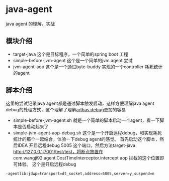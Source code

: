 # java-agent
java agent 的理解，实战
## 模块介绍
* target-java 这个是目标程序，一个简单的spring boot 工程
* simple-before-jvm-agent   这个是一个简单的jvm agent 尝试
* jvm-agent-aop  这个是一个通过byte-buddy 实现的一个controller 耗死统计的agent

## 脚本介绍
这里的尝试记录java agent都是通过脚本触发启动，这样方便理解java agent debug的处理方式，这个理解了理解[arthas debug](https://github.com/alibaba/arthas/issues/222)更加的容易
* simple-before-jvm-agent.sh 就是一个简单的脚本启动一个agent，看一下脚本是否启动起来了
* simple-jvm-agent-aop-debug.sh 这个是一个开启远程debug，和实现耗死统计的那个一起结合，体验一下debug agent的感觉。
首先启动这个脚本，然后IDEA 开启远程debug 5005 这个端口，然后方法target-java http://127.0.0.1:7001/test/test，将断点放置在
com.wangji92.agent.CostTimeInterceptor.intercept aop 拦截的这个位置即可体验。
这个是开启远程debug
```shell script
-agentlib:jdwp=transport=dt_socket,address=5005,server=y,suspend=n 
```


